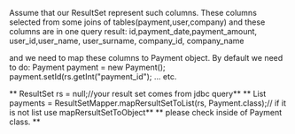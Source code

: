 Assume that our ResultSet represent such columns. 
These columns selected from some joins of tables(payment,user,company) and these columns are in one query result:
id,payment_date,payment_amount, user_id,user_name, user_surname, company_id, company_name 
        
and we need to map these columns to Payment object.
By default we need to do:
Payment payment = new Payment();
payment.setId(rs.getInt("payment_id");
... etc.
        
** ResultSet rs = null;//your result set comes from jdbc query**
** List<Payment> payments = ResultSetMapper.mapRersultSetToList(rs, Payment.class);// if it is not list use mapRersultSetToObject**
** please check inside of Payment class. **